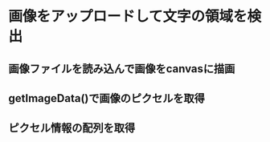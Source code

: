  # 画像をアップロードして文字の領域を検出
 
 ## 画像ファイルを読み込んで画像をcanvasに描画
 ## getImageData()で画像のピクセルを取得
 ## ピクセル情報の配列を取得
